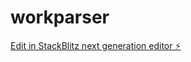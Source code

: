 # workparser

[Edit in StackBlitz next generation editor ⚡️](https://stackblitz.com/~/github.com/chal0326/workparser)